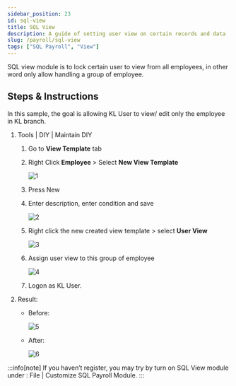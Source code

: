 ```yaml
---
sidebar_position: 23
id: sql-view
title: SQL View
description: A guide of setting user view on certain records and data
slug: /payroll/sql-view
tags: ["SQL Payroll", "View"]
---
```


SQL view module is to lock certain user to view from all employees, in other word only allow handling a group of employee.

## Steps & Instructions

In this sample, the goal is allowing KL User to view/ edit only the employee in KL branch.

1. Tools | DIY | Maintain DIY

    1. Go to **View Template** tab

    2. Right Click **Employee** > Select **New View Template**

        ![1](/img/payroll/sql-view/1.png)

    3. Press New

    4. Enter description, enter condition and save

        ![2](/img/payroll/sql-view/2.png)

    5. Right click the new created view template > select **User View**

        ![3](/img/payroll/sql-view/3.png)

    6. Assign user view to this group of employee

        ![4](/img/payroll/sql-view/4.png)

    7. Logon as KL User.

2. Result:

   - Before:

        ![5](/img/payroll/sql-view/5.png)

   - After:

        ![6](/img/payroll/sql-view/6.png)

:::info[note]
If you haven’t register, you may try by turn on SQL View module under :
File | Customize SQL Payroll Module.
:::
